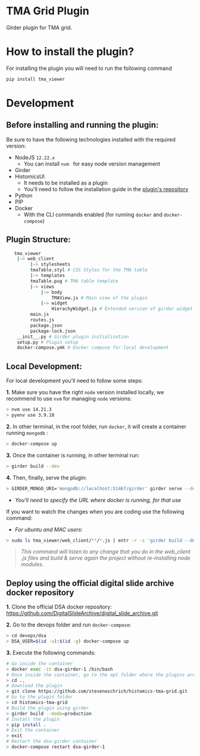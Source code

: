 # TMA Grid Plugin

Girder plugin for TMA grid.

# How to install the plugin?

For installing the plugin you will need to run the following command

```bash
pip install tma_viewer
```

# Development

## Before installing and running the plugin:

Be sure to have the following technologies installed with the required version:

- NodeJS `12.22.x`
  - You can install `nvm ` for easy node version management
- Girder
- HistomicsUI
  - It needs to be installed as a plugin
  - You'll need to follow the installation guide in the [plugin's repository](https://github.com/DigitalSlideArchive/HistomicsUI#installation)
- Python
- PIP
- Docker
  - With the CLI commands enabled (for running `docker` and `docker-compose`)

## Plugin Structure:

```bash
   tma_viewer
    |-> web_client
	     |-> stylesheets
	     tmaTable.styl # CSS Styles for the TMA table
	     |-> templates
	     tmaTable.pug # TMA table template
	     |-> views
		     |-> body
			     TMAView.js # Main view of the plugin
		     |-> widget
			     HierachyWidget.js # Extended version of girder widget
	     main.js
	     routes.js
	     package.json
	     package-lock.json
    __init__.py # Girder plugin initialisation
	setup.py # Plugin setup
	docker-compose.ymk # Docker compose for local development
```

## Local Development:

For local development you'll need to follow some steps:

**1.** Make sure you have the right `node` version installed locally, we recommend to use `nvm` for managing `node` versions:

```bash
> nvm use 14.21.3
> pyenv use 3.9.18
```

**2.** In other terminal, in the root folder, run `docker`, it will create a container running `mongodb` :

```bash
> docker-compose up
```

**3.** Once the container is running, in other terminal run:

```bash
> girder build --dev
```

**4.** Then, finally, serve the plugin:

```bash
> GIRDER_MONGO_URI='mongodb://localhost:51467/girder' girder serve --dev
```

- _You'll need to specify the URL where docker is running, for that use_

If you want to watch the changes when you are coding use the following command:

- _For ubuntu and MAC users_:

```bash
> sudo ls tma_viewer/web_client/**/*.js | entr -r -s 'girder build --dev --no-reinstall && GIRDER_MONGO_URI='mongodb://localhost:51467/girder' girder serve --dev'
```

> _This command will listen to any change that you do in the web_client .js files and build & serve again the project without re-installing node modules._

## Deploy using the official digital slide archive docker repository

**1.** Clone the official DSA docker repository:
https://github.com/DigitalSlideArchive/digital_slide_archive.git

**2.** Go to the devops folder and run `docker-compose`:

```bash
> cd devops/dsa
> DSA_USER=$(id -u):$(id -g) docker-compose up
```

**3.** Execute the following commands:

```bash
# Go inside the container
> docker exec -it dsa-girder-1 /bin/bash
# Once inside the container, go to the opt folder where the plugins are located
> cd ..
# Download the plugin
> git clone https://github.com/steveneschrich/histomics-tma-grid.git
# Go to the plugin folder
> cd histomics-tma-grid
# Build the plugin using girder
> girder build --mode=production
# Install the plugin
> pip install .
# Exit the container
> exit
# Restart the dsa-girder container
> docker-compose restart dsa-girder-1
```
